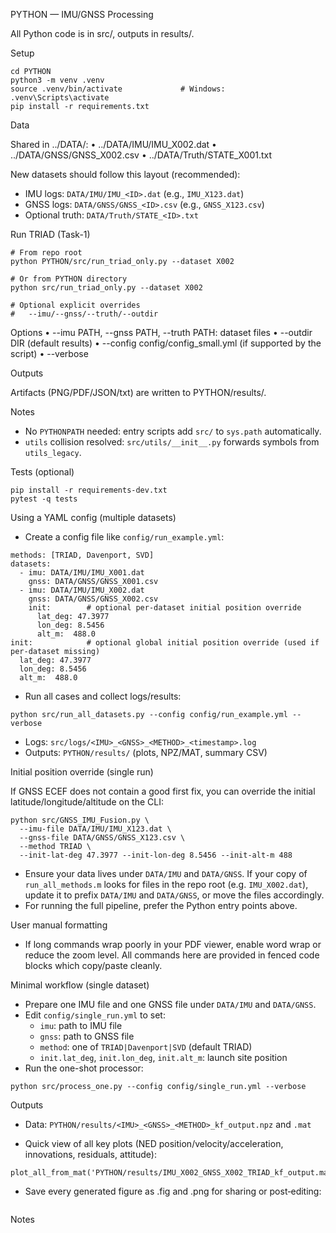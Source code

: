 PYTHON — IMU/GNSS Processing

All Python code is in src/, outputs in results/.

Setup

```
cd PYTHON
python3 -m venv .venv
source .venv/bin/activate             # Windows: .venv\Scripts\activate
pip install -r requirements.txt
```

Data

Shared in ../DATA/:
• ../DATA/IMU/IMU_X002.dat
• ../DATA/GNSS/GNSS_X002.csv
• ../DATA/Truth/STATE_X001.txt

New datasets should follow this layout (recommended):
- IMU logs: `DATA/IMU/IMU_<ID>.dat` (e.g., `IMU_X123.dat`)
- GNSS logs: `DATA/GNSS/GNSS_<ID>.csv` (e.g., `GNSS_X123.csv`)
- Optional truth: `DATA/Truth/STATE_<ID>.txt`

Run TRIAD (Task-1)

```
# From repo root
python PYTHON/src/run_triad_only.py --dataset X002

# Or from PYTHON directory
python src/run_triad_only.py --dataset X002

# Optional explicit overrides
#   --imu/--gnss/--truth/--outdir
```

Options
• --imu PATH, --gnss PATH, --truth PATH: dataset files
• --outdir DIR (default results)
• --config config/config_small.yml (if supported by the script)
• --verbose

Outputs

Artifacts (PNG/PDF/JSON/txt) are written to PYTHON/results/.

Notes
- No `PYTHONPATH` needed: entry scripts add `src/` to `sys.path` automatically.
- `utils` collision resolved: `src/utils/__init__.py` forwards symbols from `utils_legacy`.

Tests (optional)

```
pip install -r requirements-dev.txt
pytest -q tests
```

Using a YAML config (multiple datasets)

- Create a config file like `config/run_example.yml`:

```
methods: [TRIAD, Davenport, SVD]
datasets:
  - imu: DATA/IMU/IMU_X001.dat
    gnss: DATA/GNSS/GNSS_X001.csv
  - imu: DATA/IMU/IMU_X002.dat
    gnss: DATA/GNSS/GNSS_X002.csv
    init:        # optional per‑dataset initial position override
      lat_deg: 47.3977
      lon_deg: 8.5456
      alt_m:  488.0
init:            # optional global initial position override (used if per‑dataset missing)
  lat_deg: 47.3977
  lon_deg: 8.5456
  alt_m:  488.0
```

- Run all cases and collect logs/results:

```
python src/run_all_datasets.py --config config/run_example.yml --verbose
```

- Logs: `src/logs/<IMU>_<GNSS>_<METHOD>_<timestamp>.log`
- Outputs: `PYTHON/results/` (plots, NPZ/MAT, summary CSV)

Initial position override (single run)

If GNSS ECEF does not contain a good first fix, you can override the
initial latitude/longitude/altitude on the CLI:

```
python src/GNSS_IMU_Fusion.py \
  --imu-file DATA/IMU/IMU_X123.dat \
  --gnss-file DATA/GNSS/GNSS_X123.csv \
  --method TRIAD \
  --init-lat-deg 47.3977 --init-lon-deg 8.5456 --init-alt-m 488
```


- Ensure your data lives under `DATA/IMU` and `DATA/GNSS`. If your copy of
  `run_all_methods.m` looks for files in the repo root (e.g. `IMU_X002.dat`),
  update it to prefix `DATA/IMU` and `DATA/GNSS`, or move the files accordingly.
- For running the full pipeline, prefer the Python entry points above.

User manual formatting

- If long commands wrap poorly in your PDF viewer, enable word wrap or reduce
  the zoom level. All commands here are provided in fenced code blocks which
  copy/paste cleanly.

Minimal workflow (single dataset)

- Prepare one IMU file and one GNSS file under `DATA/IMU` and `DATA/GNSS`.
- Edit `config/single_run.yml` to set:
  - `imu`: path to IMU file
  - `gnss`: path to GNSS file
  - `method`: one of `TRIAD|Davenport|SVD` (default TRIAD)
  - `init.lat_deg`, `init.lon_deg`, `init.alt_m`: launch site position
- Run the one-shot processor:

```
python src/process_one.py --config config/single_run.yml --verbose
```

Outputs
- Data: `PYTHON/results/<IMU>_<GNSS>_<METHOD>_kf_output.npz` and `.mat`

- Quick view of all key plots (NED position/velocity/acceleration, innovations, residuals, attitude):

```
plot_all_from_mat('PYTHON/results/IMU_X002_GNSS_X002_TRIAD_kf_output.mat');
```

- Save every generated figure as .fig and .png for sharing or post‑editing:

```
```

Notes
